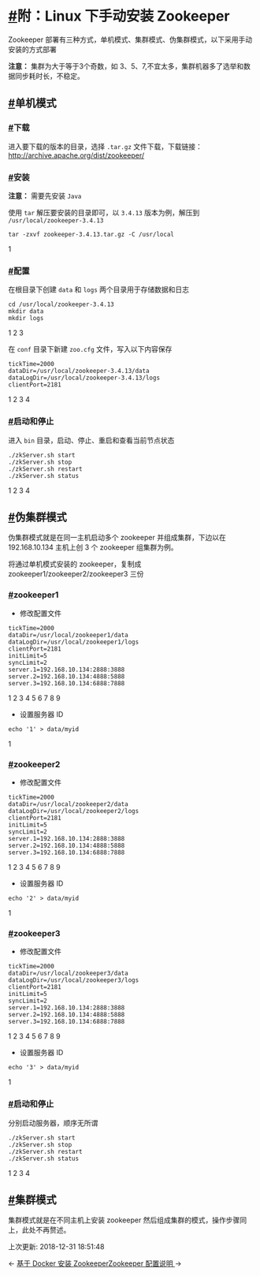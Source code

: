 # [#](https://funtl.com/zh/apache-dubbo-zookeeper/Linux-下手动安装-Zookeeper.html#附：linux-下手动安装-zookeeper)附：Linux 下手动安装 Zookeeper

Zookeeper 部署有三种方式，单机模式、集群模式、伪集群模式，以下采用手动安装的方式部署

**注意：** 集群为大于等于3个奇数，如 3、5、7,不宜太多，集群机器多了选举和数据同步耗时长，不稳定。

## [#](https://funtl.com/zh/apache-dubbo-zookeeper/Linux-下手动安装-Zookeeper.html#单机模式)单机模式

### [#](https://funtl.com/zh/apache-dubbo-zookeeper/Linux-下手动安装-Zookeeper.html#下载)下载

进入要下载的版本的目录，选择 `.tar.gz` 文件下载，下载链接：http://archive.apache.org/dist/zookeeper/

### [#](https://funtl.com/zh/apache-dubbo-zookeeper/Linux-下手动安装-Zookeeper.html#安装)安装

**注意：** 需要先安装 `Java`

使用 `tar` 解压要安装的目录即可，以 `3.4.13` 版本为例，解压到 `/usr/local/zookeeper-3.4.13`

```text
tar -zxvf zookeeper-3.4.13.tar.gz -C /usr/local
```

1

### [#](https://funtl.com/zh/apache-dubbo-zookeeper/Linux-下手动安装-Zookeeper.html#配置)配置

在根目录下创建 `data` 和 `logs` 两个目录用于存储数据和日志

```text
cd /usr/local/zookeeper-3.4.13
mkdir data
mkdir logs
```

1
2
3

在 `conf` 目录下新建 `zoo.cfg` 文件，写入以下内容保存

```text
tickTime=2000
dataDir=/usr/local/zookeeper-3.4.13/data
dataLogDir=/usr/local/zookeeper-3.4.13/logs
clientPort=2181
```

1
2
3
4

### [#](https://funtl.com/zh/apache-dubbo-zookeeper/Linux-下手动安装-Zookeeper.html#启动和停止)启动和停止

进入 `bin` 目录，启动、停止、重启和查看当前节点状态

```text
./zkServer.sh start
./zkServer.sh stop
./zkServer.sh restart
./zkServer.sh status
```

1
2
3
4

## [#](https://funtl.com/zh/apache-dubbo-zookeeper/Linux-下手动安装-Zookeeper.html#伪集群模式)伪集群模式

伪集群模式就是在同一主机启动多个 zookeeper 并组成集群，下边以在 192.168.10.134 主机上创 3 个 zookeeper 组集群为例。

将通过单机模式安装的 zookeeper，复制成 zookeeper1/zookeeper2/zookeeper3 三份

### [#](https://funtl.com/zh/apache-dubbo-zookeeper/Linux-下手动安装-Zookeeper.html#zookeeper1)zookeeper1

- 修改配置文件

```text
tickTime=2000
dataDir=/usr/local/zookeeper1/data
dataLogDir=/usr/local/zookeeper1/logs
clientPort=2181
initLimit=5
syncLimit=2
server.1=192.168.10.134:2888:3888
server.2=192.168.10.134:4888:5888
server.3=192.168.10.134:6888:7888
```

1
2
3
4
5
6
7
8
9

- 设置服务器 ID

```text
echo '1' > data/myid
```

1

### [#](https://funtl.com/zh/apache-dubbo-zookeeper/Linux-下手动安装-Zookeeper.html#zookeeper2)zookeeper2

- 修改配置文件

```text
tickTime=2000
dataDir=/usr/local/zookeeper2/data
dataLogDir=/usr/local/zookeeper2/logs
clientPort=2181
initLimit=5
syncLimit=2
server.1=192.168.10.134:2888:3888
server.2=192.168.10.134:4888:5888
server.3=192.168.10.134:6888:7888
```

1
2
3
4
5
6
7
8
9

- 设置服务器 ID

```text
echo '2' > data/myid
```

1

### [#](https://funtl.com/zh/apache-dubbo-zookeeper/Linux-下手动安装-Zookeeper.html#zookeeper3)zookeeper3

- 修改配置文件

```text
tickTime=2000
dataDir=/usr/local/zookeeper3/data
dataLogDir=/usr/local/zookeeper3/logs
clientPort=2181
initLimit=5
syncLimit=2
server.1=192.168.10.134:2888:3888
server.2=192.168.10.134:4888:5888
server.3=192.168.10.134:6888:7888
```

1
2
3
4
5
6
7
8
9

- 设置服务器 ID

```text
echo '3' > data/myid
```

1

### [#](https://funtl.com/zh/apache-dubbo-zookeeper/Linux-下手动安装-Zookeeper.html#启动和停止-2)启动和停止

分别启动服务器，顺序无所谓

```text
./zkServer.sh start
./zkServer.sh stop
./zkServer.sh restart
./zkServer.sh status
```

1
2
3
4

## [#](https://funtl.com/zh/apache-dubbo-zookeeper/Linux-下手动安装-Zookeeper.html#集群模式)集群模式

集群模式就是在不同主机上安装 zookeeper 然后组成集群的模式，操作步骤同上，此处不再赘述。

上次更新: 2018-12-31 18:51:48

← [基于 Docker 安装 Zookeeper](https://funtl.com/zh/apache-dubbo-zookeeper/基于-Docker-安装-Zookeeper.html)[Zookeeper 配置说明 ](https://funtl.com/zh/apache-dubbo-zookeeper/Zookeeper-配置说明.html)→